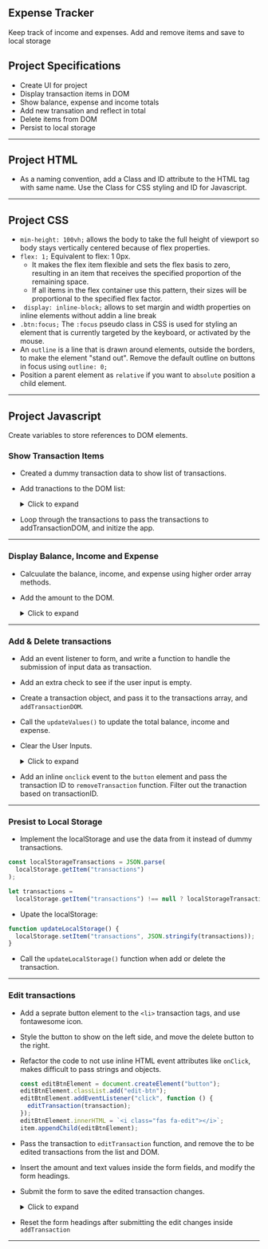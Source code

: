 ## Expense Tracker

Keep track of income and expenses. Add and remove items and save to local storage

## Project Specifications

- Create UI for project
- Display transaction items in DOM
- Show balance, expense and income totals
- Add new transation and reflect in total
- Delete items from DOM
- Persist to local storage

---

## Project HTML

- As a naming convention, add a Class and ID attribute to the HTML tag with same name. Use the Class for CSS styling and ID for Javascript.

---

## Project CSS

- `min-height: 100vh;` allows the body to take the full height of viewport so body stays vertically centered because of flex properties.
- `flex: 1;` Equivalent to flex: 1 0px.
  - It makes the flex item flexible and sets the flex basis to zero, resulting in an item that receives the specified proportion of the remaining space.
  - If all items in the flex container use this pattern,
    their sizes will be proportional to the specified flex factor.
- ` display: inline-block;` allows to set margin and width properties on inline elements without addin a line break
- `.btn:focus;` The `:focus` pseudo class in CSS is used for styling an element
  that is currently targeted by the keyboard, or activated by the mouse.
- An `outline` is a line that is drawn around elements,
  outside the borders, to make the element "stand out". Remove the default outline on buttons in focus using `outline: 0;`
- Position a parent element as `relative` if you want to `absolute` position a child element.

---

## Project Javascript

Create variables to store references to DOM elements.

### Show Transaction Items

- Created a dummy transaction data to show list of transactions.
- Add tranactions to the DOM list:
    <details>
    <summary>Click to expand</summary>

  ```javascript
  // Add transactions to DOM list
  function addTransactionDOM(transaction) {
    // Get sign
    const sign = transaction.amount < 0 ? "-" : "+";

    const item = document.createElement("li");

    // Add class based on value
    item.classList.add(transaction.amount < 0 ? "minus" : "plus");

    item.innerHTML = `
      ${transaction.text} <span>${sign}${Math.abs(
      transaction.amount
    )}</span> <button class="delete-btn">x</button>
      `;

    list.appendChild(item);
  }
  ```

    </details>

- Loop through the transactions to pass the transactions to addTransactionDOM, and initize the app.

---

### Display Balance, Income and Expense

- Calcuulate the balance, income, and expense using higher order array methods.
- Add the amount to the DOM.
    <details>
    <summary>Click to expand</summary>

  ```javascript
  // Update the balance income and expense
  function updateValues() {
    const amounts = transactions.map((transaction) => transaction.amount);

    const total = amounts.reduce((acc, item) => (acc += item), 0).toFixed(2);

    const income = amounts
      .filter((item) => item > 0)
      .reduce((acc, item) => (acc += item), 0)
      .toFixed(2);

    const expense =
      amounts
        .filter((item) => item < 0)
        .reduce((acc, item) => (acc += item), 0) * -(1).toFixed(2);

    balance.innerHTML = `$${total}`;
    money_plus.innerHTML = `$${income}`;
    money_minus.innerHTML = `$${expense}`;

    //   console.log(expense);
  }
  ```

    </details>

---

### Add & Delete transactions

- Add an event listener to form, and write a function to handle the submission of input data as transaction.
- Add an extra check to see if the user input is empty.
- Create a transaction object, and pass it to the transactions array, and `addTransactionDOM`.
- Call the `updateValues()` to update the total balance, income and expense.
- Clear the User Inputs.
    <details>
        <summary>Click to expand</summary>

  ```javascript
  // Add trasnsaction
  function addTransaction(e) {
    e.preventDefault();

    if (text.value.trim() === "" || amount.value.trim() === "") {
      alert("Please add a text and amount");
    } else {
      const transaction = {
        id: generateID(),
        text: text.value,
        amount: parseInt(amount.value),
      };

      transactions.push(transaction);
      addTransactionDOM(transaction);
      updateValues();

      text.value = "";
      amount.value = "";

      console.log(transactions);
    }
  }

  // Generate Random ID
  function generateID() {
    return Math.floor(Math.random() * 10000000);
  }
  ```

    </details>

- Add an inline `onclick` event to the `button` element and pass the transaction ID to `removeTransaction` function. Filter out the tranaction based on transactionID.

---

### Presist to Local Storage

- Implement the localStorage and use the data from it instead of dummy transactions.

```javascript
const localStorageTransactions = JSON.parse(
  localStorage.getItem("transactions")
);

let transactions =
  localStorage.getItem("transactions") !== null ? localStorageTransactions : [];
```

- Upate the localStorage:

```javascript
function updateLocalStorage() {
  localStorage.setItem("transactions", JSON.stringify(transactions));
}
```

- Call the `updateLocalStorage()` function when add or delete the transaction.

---

### Edit transactions

- Add a seprate button element to the `<li>` transaction tags, and use fontawesome icon.
- Style the button to show on the left side, and move the delete button to the right.
- Refactor the code to not use inline HTML event attributes like `onClick`, makes difficult to pass strings and objects.

  ```javascript
  const editBtnElement = document.createElement("button");
  editBtnElement.classList.add("edit-btn");
  editBtnElement.addEventListener("click", function () {
    editTransaction(transaction);
  });
  editBtnElement.innerHTML = `<i class="fas fa-edit"></i>`;
  item.appendChild(editBtnElement);
  ```

- Pass the transaction to `editTransaction` function, and remove the to be edited transactions from the list and DOM.
- Insert the amount and text values inside the form fields, and modify the form headings.
- Submit the form to save the edited transaction changes.
    <details>
        <summary>Click to expand</summary>

  ```javascript
  // Edit transaction by ID
  function editTransaction(transaction) {
    //   First remove the transaction to be edited
    const transactionID = transaction.id;
    transactions = transactions.filter(
      (transaction) => transaction.id !== transactionID
    );
    //   removeTransactionDOM(transactionID);
    updateLocalStorage();
    init();

    form_heading.innerHTML = "Edit the transaction below: ";
    submit_btn.innerHTML = "Submit the edited transaction";

    //update the form fields
    text.value = transaction.text;
    amount.value = transaction.amount;
  }
  ```

    </details>

- Reset the form headings after submitting the edit changes inside `addTransaction`

---

